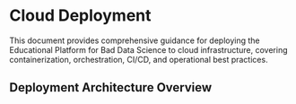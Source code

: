 # Cloud Deployment

This document provides comprehensive guidance for deploying the Educational Platform for Bad Data Science to cloud infrastructure, covering containerization, orchestration, CI/CD, and operational best practices.

## Deployment Architecture Overview

